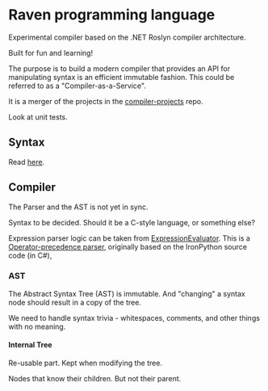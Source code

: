 # Raven programming language

Experimental compiler based on the .NET Roslyn compiler architecture.

Built for fun and learning!

The purpose is to build a modern compiler that provides an API for manipulating syntax is an efficient immutable fashion. This could be referred to as a "Compiler-as-a-Service".

It is a merger of the projects in the [compiler-projects](https://github.com/marinasundstrom/compiler-projects) repo.

Look at unit tests.

## Syntax

Read [here](/docs/syntax.md).

## Compiler

The Parser and the AST is not yet in sync.

Syntax to be decided. Should it be a C-style language, or something else?

Expression parser logic can be taken from [ExpressionEvaluator](https://github.com/marinasundstrom/ExpressionEvaluator). This is a [Operator-precedence parser](https://en.wikipedia.org/wiki/Operator-precedence_parser), originally based on the IronPython source code (in C#),

### AST

The Abstract Syntax Tree (AST) is immutable. And "changing" a syntax node should result in a copy of the tree.

We need to handle syntax trivia - whitespaces, comments, and other things with no meaning.


#### Internal Tree 

Re-usable part. Kept when modifying the tree. 

Nodes that know their children. But not their parent.




